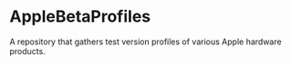 # AppleBetaProfiles
A repository that gathers test version profiles of various Apple hardware products.
